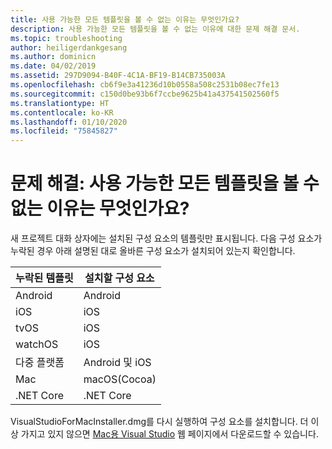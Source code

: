 ```yaml
---
title: 사용 가능한 모든 템플릿을 볼 수 없는 이유는 무엇인가요?
description: 사용 가능한 모든 템플릿을 볼 수 없는 이유에 대한 문제 해결 문서.
ms.topic: troubleshooting
author: heiligerdankgesang
ms.author: dominicn
ms.date: 04/02/2019
ms.assetid: 297D9094-B40F-4C1A-BF19-B14CB735003A
ms.openlocfilehash: cb6f9e3a41236d10b0558a508c2531b08ec7fe13
ms.sourcegitcommit: c150d0be93b6f7ccbe9625b41a437541502560f5
ms.translationtype: HT
ms.contentlocale: ko-KR
ms.lasthandoff: 01/10/2020
ms.locfileid: "75845827"
---
```

# <a name="troubleshooting-why-can-i-not-see-all-available-templates"></a>문제 해결: 사용 가능한 모든 템플릿을 볼 수 없는 이유는 무엇인가요?

새 프로젝트 대화 상자에는 설치된 구성 요소의 템플릿만 표시됩니다. 다음 구성 요소가 누락된 경우 아래 설명된 대로 올바른 구성 요소가 설치되어 있는지 확인합니다.

|누락된 템플릿  |설치할 구성 요소  |
|---------|---------|
|Android     |Android        |
|iOS     |iOS         |
|tvOS     |iOS         |
|watchOS     |iOS         |
|다중 플랫폼     |Android 및 iOS         |
|Mac     |macOS(Cocoa)         |
|.NET Core     |.NET Core         |

VisualStudioForMacInstaller.dmg를 다시 실행하여 구성 요소를 설치합니다. 더 이상 가지고 있지 않으면 [Mac용 Visual Studio](https://visualstudio.microsoft.com/vs/mac/) 웹 페이지에서 다운로드할 수 있습니다.
